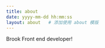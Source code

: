 ```yaml
---
title: about
date: yyyy-mm-dd hh:mm:ss
layout: about   # 添加使用 about 模版
---
```



Brook
Front end developer!
